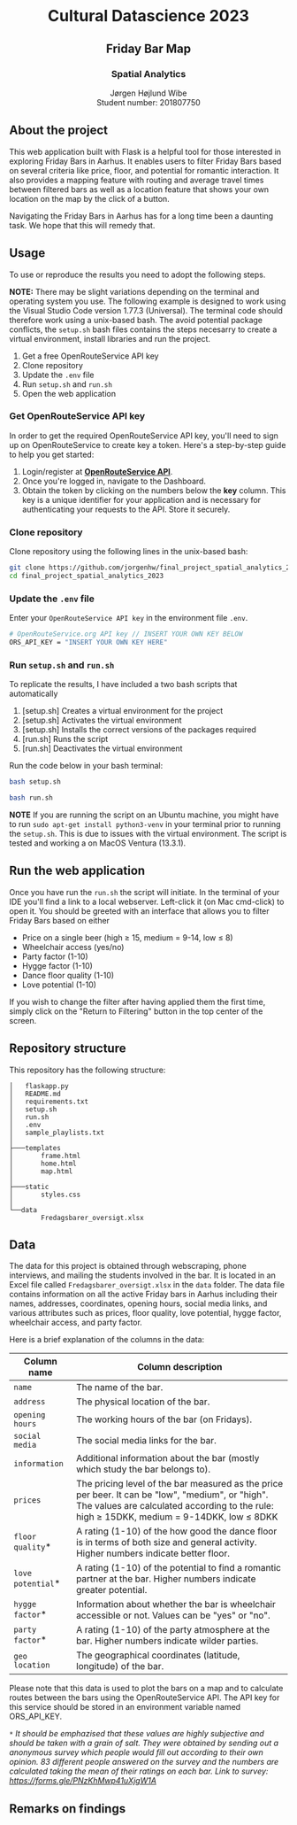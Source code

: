 <!-- PROJECT LOGO -->
<br />
<p align="center">
  <h1 align="center">Cultural Datascience 2023</h1> 
  <h2 align="center">Friday Bar Map</h2> 
  <h3 align="center">Spatial Analytics</h3> 


  <p align="center">
    Jørgen Højlund Wibe<br>
    Student number: 201807750
  </p>
</p>


<!-- ABOUT THE PROJECT -->
## About the project
This web application built with Flask is a helpful tool for those interested in exploring Friday Bars in Aarhus. It enables users to filter Friday Bars based on several criteria like price, floor, and potential for romantic interaction. It also provides a mapping feature with routing and average travel times between filtered bars as well as a location feature that shows your own location on the map by the click of a button.

Navigating the Friday Bars in Aarhus has for a long time been a daunting task. We hope that this will remedy that.

<!-- USAGE -->
## Usage

To use or reproduce the results you need to adopt the following steps.

**NOTE:** There may be slight variations depending on the terminal and operating system you use. The following example is designed to work using the Visual Studio Code version 1.77.3 (Universal). The terminal code should therefore work using a unix-based bash. The avoid potential package conflicts, the ```setup.sh``` bash files contains the steps necesarry to create a virtual environment, install libraries and run the project.

1. Get a free OpenRouteService API key
2. Clone repository
3. Update the `.env` file
4. Run `setup.sh` and `run.sh`
5. Open the web application

### Get OpenRouteService API key
In order to get the required OpenRouteService API key, you'll need to sign up on OpenRouteService to create key a token. Here's a step-by-step guide to help you get started:

1. Login/register at [**OpenRouteService API**](https://api.openrouteservice.org/).
2. Once you're logged in, navigate to the Dashboard.
3. Obtain the token by clicking on the numbers below the **key** column. This key is a unique identifier for your application and is necessary for authenticating your requests to the API. Store it securely.

### Clone repository

Clone repository using the following lines in the unix-based bash:

```bash
git clone https://github.com/jorgenhw/final_project_spatial_analytics_2023.git
cd final_project_spatial_analytics_2023
```

### Update the ```.env``` file
Enter your ```OpenRouteService API key``` in the environment file ```.env```.
```bash
# OpenRouteService.org API key // INSERT YOUR OWN KEY BELOW
ORS_API_KEY = "INSERT YOUR OWN KEY HERE"
```

### Run ```setup.sh``` and ```run.sh```

To replicate the results, I have included a two bash scripts that automatically 

1. [setup.sh] Creates a virtual environment for the project 
2. [setup.sh] Activates the virtual environment
3. [setup.sh] Installs the correct versions of the packages required
4. [run.sh]   Runs the script
5. [run.sh]   Deactivates the virtual environment

Run the code below in your bash terminal:

```bash
bash setup.sh
```

```bash
bash run.sh
```

**NOTE** If you are running the script on an Ubuntu machine, you might have to run ```sudo apt-get install python3-venv``` in your terminal prior to running the ```setup.sh```. This is due to issues with the virtual environment. The script is tested and working a on MacOS Ventura (13.3.1).

## Run the web application
Once you have run the ```run.sh``` the script will initiate. In the terminal of your IDE you'll find a link to a local webserver. Left-click it (on Mac cmd-click) to open it. You should be greeted with an interface that allows you to filter Friday Bars based on either

* Price on a single beer (high ≥ 15, medium = 9-14, low ≤ 8)
* Wheelchair access (yes/no)
* Party factor (1-10)
* Hygge factor (1-10)
* Dance floor quality (1-10)
* Love potential (1-10)

If you wish to change the filter after having applied them the first time, simply click on the "Return to Filtering" button in the top center of the screen. 

<!-- REPOSITORY STRUCTURE -->
## Repository structure

This repository has the following structure:
```
│   flaskapp.py
│   README.md
│   requirements.txt
│   setup.sh
│   run.sh
│   .env
│   sample_playlists.txt
│
├───templates
│       frame.html
│       home.html
│       map.html
│
├───static
│       styles.css
│
└──data
        Fredagsbarer_oversigt.xlsx
```

<!-- DATA -->
## Data
The data for this project is obtained through webscraping, phone interviews, and mailing the students involved in the bar. It is located in an Excel file called `Fredagsbarer_oversigt.xlsx` in the `data` folder. The data file contains information on all the active Friday bars in Aarhus including their names, addresses, coordinates, opening hours, social media links, and various attributes such as prices, floor quality, love potential, hygge factor, wheelchair access, and party factor.

Here is a brief explanation of the columns in the data:

| Column name      | Column description                                                                                                                                                                             |
|------------------|------------------------------------------------------------------------------------------------------------------------------------------------------------------------------------------------|
| `name`           | The name of the bar.                                                                                                                                                                           |
| `address`        | The physical location of the bar.                                                                                                                                                              |
| `opening hours`  | The working hours of the bar (on Fridays).                                                                                                                                                     |
| `social media`   | The social media links for the bar.                                                                                                                                                            |
| `information`    | Additional information about the bar (mostly which study the bar belongs to).                                                                                                                  |
| `prices`         | The pricing level of the bar measured as the price per beer. It can be "low", "medium", or "high". The values are calculated according to the rule: high ≥ 15DKK, medium = 9-14DKK, low ≤ 8DKK |
| `floor quality`*  | A rating (1-10) of the how good the dance floor is in terms of both size and general activity. Higher numbers indicate better floor.                                                           |
| `love potential`* | A rating (1-10) of the potential to find a romantic partner at the bar. Higher numbers indicate greater potential.                                                                             |
| `hygge factor`*   | Information about whether the bar is wheelchair accessible or not. Values can be "yes" or "no".                                                                                                |
| `party factor`*   | A rating (1-10) of the party atmosphere at the bar. Higher numbers indicate wilder parties.                                                                                                    |
| `geo location`   | The geographical coordinates (latitude, longitude) of the bar.                                                                                                                                 |

Please note that this data is used to plot the bars on a map and to calculate routes between the bars using the OpenRouteService API. The API key for this service should be stored in an environment variable named ORS_API_KEY.

`*` *It should be emphazised that these values are highly subjective and should be taken with a grain of salt. They were obtained by sending out a anonymous survey which people would fill out according to their own opinion. 83 different people answered on the survey and the numbers are calculated taking the mean of their ratings on each bar. Link to survey: https://forms.gle/PNzKhMwp41uXjgW1A*

<!-- RESULTS -->
## Remarks on findings
